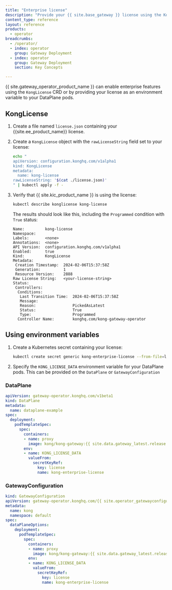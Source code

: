 ```yaml
---
title: "Enterprise license"
description: "Provide your {{ site.base_gateway }} license using the KongLicense CRD or as an environment variable"
content_type: reference
layout: reference
products:
  - operator
breadcrumbs:
  - /operator/
  - index: operator
    group: Gateway Deployment
  - index: operator
    group: Gateway Deployment
    section: Key Concepts

---
```


{{ site.gateway_operator_product_name }} can enable enterprise features using the `KongLicense` CRD or by providing your license as an environment variable to your DataPlane pods.

## KongLicense

1. Create a file named `license.json` containing your {{site.ee_product_name}} license.

1. Create a `KongLicense` object with the `rawLicenseString` field set to your license:

   ```bash
   echo "
   apiVersion: configuration.konghq.com/v1alpha1
   kind: KongLicense
   metadata:
     name: kong-license
   rawLicenseString: '$(cat ./license.json)'
   " | kubectl apply -f -
   ```

1. Verify that {{ site.kic_product_name }} is using the license:

   ```bash
   kubectl describe konglicense kong-license
   ```

   The results should look like this, including the `Programmed` condition with `True` status:

   ```text
   Name:         kong-license
   Namespace:
   Labels:       <none>
   Annotations:  <none>
   API Version:  configuration.konghq.com/v1alpha1
   Enabled:      true
   Kind:         KongLicense
   Metadata:
    Creation Timestamp:  2024-02-06T15:37:58Z
    Generation:          1
    Resource Version:    2888
   Raw License String:   <your-license-string>   
   Status:
    Controllers:
     Conditions:
      Last Transition Time:  2024-02-06T15:37:58Z
      Message:
      Reason:                PickedAsLatest
      Status:                True
      Type:                  Programmed
     Controller Name:        konghq.com/kong-gateway-operator
   ```

## Using environment variables

1. Create a Kubernetes secret containing your license:

    ```bash
    kubectl create secret generic kong-enterprise-license --from-file=license=./license.json -n default
    ```

1. Specify the `KONG_LICENSE_DATA` environment variable for your DataPlane pods. This can be provided on the `DataPlane` or `GatewayConfiguration`

### DataPlane

```yaml
apiVersion: gateway-operator.konghq.com/v1beta1
kind: DataPlane
metadata:
  name: dataplane-example
spec:
  deployment:
    podTemplateSpec:
      spec:
        containers:
        - name: proxy
          image: kong/kong-gateway:{{ site.data.gateway_latest.release }}
        env:
        - name: KONG_LICENSE_DATA
          valueFrom:
            secretKeyRef:
              key: license
              name: kong-enterprise-license
```

### GatewayConfiguration

```yaml
kind: GatewayConfiguration
apiVersion: gateway-operator.konghq.com/{{ site.operator_gatewayconfiguration_api_version }}
metadata:
  name: kong
  namespace: default
spec:
  dataPlaneOptions:
    deployment:
      podTemplateSpec:
        spec:
          containers:
          - name: proxy
            image: kong/kong-gateway:{{ site.data.gateway_latest.release }}
          env:
          - name: KONG_LICENSE_DATA
            valueFrom:
              secretKeyRef:
                key: license
                name: kong-enterprise-license
```
